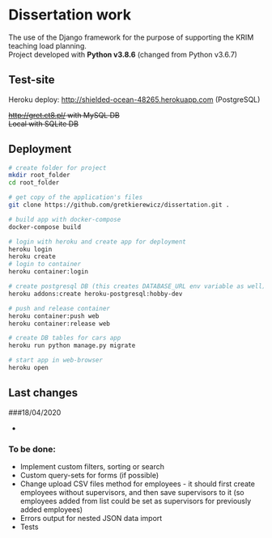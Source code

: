 # Dissertation work

The use of the Django framework for the purpose of supporting the KRIM teaching load planning.\
Project developed with **Python v3.8.6** (changed from Python v3.6.7)

## Test-site

Heroku deploy: http://shielded-ocean-48265.herokuapp.com (PostgreSQL)

~~http://gret.ct8.pl/ with MySQL DB\
Local with SQLite DB~~

## Deployment

```bash
# create folder for project
mkdir root_folder
cd root_folder

# get copy of the application's files
git clone https://github.com/gretkierewicz/dissertation.git .

# build app with docker-compose
docker-compose build

# login with heroku and create app for deployment
heroku login
heroku create
# login to container
heroku container:login

# create postgresql DB (this creates DATABASE_URL env variable as well)
heroku addons:create heroku-postgresql:hobby-dev

# push and release container
heroku container:push web
heroku container:release web

# create DB tables for cars app
heroku run python manage.py migrate

# start app in web-browser
heroku open
```

## Last changes
###18/04/2020

- 

### To be done:

- Implement custom filters, sorting or search
- Custom query-sets for forms (if possible)
- Change upload CSV files method for employees - it should first create employees without supervisors, and then save 
  supervisors to it (so employees added from list could be set as supervisors for previously added employees)
- Errors output for nested JSON data import
- Tests
